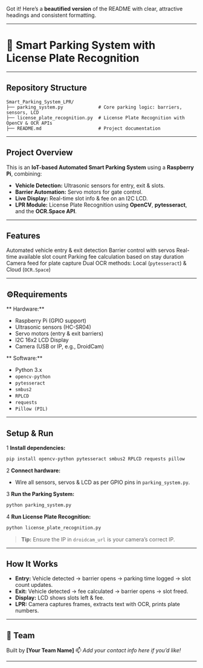 Got it! Here’s a **beautified version** of the README with clear, attractive headings and consistent formatting.

---

# 🚗 **Smart Parking System with License Plate Recognition**

---

## **Repository Structure**

```
Smart_Parking_System_LPR/
├── parking_system.py             # Core parking logic: barriers, sensors, LCD
├── license_plate_recognition.py  # License Plate Recognition with OpenCV & OCR APIs
├── README.md                     # Project documentation
```

---

## **Project Overview**

This is an **IoT-based Automated Smart Parking System** using a **Raspberry Pi**, combining:

* **Vehicle Detection:** Ultrasonic sensors for entry, exit & slots.
* **Barrier Automation:** Servo motors for gate control.
* **Live Display:** Real-time slot info & fee on an I2C LCD.
* **LPR Module:** License Plate Recognition using **OpenCV**, **pytesseract**, and the **OCR.Space API**.

---

## **Features**

Automated vehicle entry & exit detection
Barrier control with servos
Real-time available slot count
Parking fee calculation based on stay duration
Camera feed for plate capture
Dual OCR methods: Local (`pytesseract`) & Cloud (`OCR.Space`)

---

## ⚙**Requirements**

** Hardware:**

* Raspberry Pi (GPIO support)
* Ultrasonic sensors (HC-SR04)
* Servo motors (entry & exit barriers)
* I2C 16x2 LCD Display
* Camera (USB or IP, e.g., DroidCam)

** Software:**

* Python 3.x
* `opencv-python`
* `pytesseract`
* `smbus2`
* `RPLCD`
* `requests`
* `Pillow (PIL)`

---

##  **Setup & Run**

1 **Install dependencies:**

```bash
pip install opencv-python pytesseract smbus2 RPLCD requests pillow
```

2️ **Connect hardware:**

* Wire all sensors, servos & LCD as per GPIO pins in `parking_system.py`.

3️ **Run the Parking System:**

```bash
python parking_system.py
```

4️ **Run License Plate Recognition:**

```bash
python license_plate_recognition.py
```

>  **Tip:** Ensure the IP in `droidcam_url` is your camera’s correct IP.

---

## **How It Works**

*  **Entry:** Vehicle detected → barrier opens → parking time logged → slot count updates.
*  **Exit:** Vehicle detected → fee calculated → barrier opens → slot freed.
*  **Display:** LCD shows slots left & fee.
*  **LPR:** Camera captures frames, extracts text with OCR, prints plate numbers.

---

## 👥 **Team**

Built by **\[Your Team Name]**
📫 *Add your contact info here if you’d like!*

---
